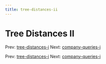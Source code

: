 ```yaml
---
title: tree-distances-ii
---
```




# Tree Distances II

Prev: [tree-distances-i](tree-distances-i.md)
Next: [company-queries-i](company-queries-i.md)

Prev: [tree-distances-i](tree-distances-i.md)
Next: [company-queries-i](company-queries-i.md)
